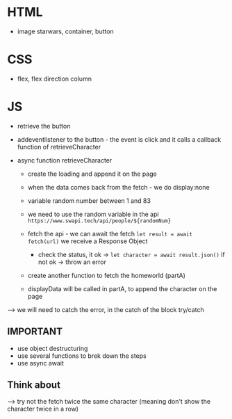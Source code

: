 # HTML
- image starwars, container, button

# CSS
- flex, flex direction column

# JS
- retrieve the button
- addeventlistener to the button - the event is click and it calls a callback function
of retrieveCharacter

 - async function retrieveCharacter
 	- create the loading and append it on the page
 	- when the data comes back from the fetch - we do display:none

 	- variable random number between 1 and 83
 	- we need to use the random variable in the api `https://www.swapi.tech/api/people/${randomNum}`
 	- fetch the api - we can await the fetch `let result = await fetch(url)`
 	we receive a Response Object 
 		- check the status, it ok -> `let character = await result.json()` 
 							if not ok -> throw an error
 		
	- create another function to fetch the homeworld (partA)
	- displayData will be called in partA, to append the character on the page

--> we will need to catch the error, in the catch of the block try/catch


## IMPORTANT
- use object destructuring
- use several functions to brek down the steps
- use async await


## Think about

--> try not the fetch twice the same character (meaning don't show the character twice in a row)
